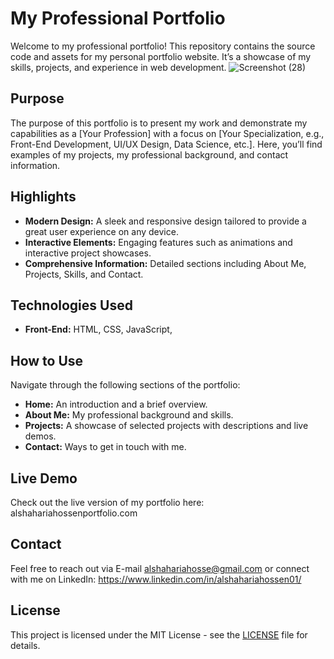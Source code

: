 
# My Professional Portfolio

Welcome to my professional portfolio! This repository contains the source code and assets for my personal portfolio website. It’s a showcase of my skills, projects, and experience in web development.
![Screenshot (28)](https://github.com/alshahariahossen01/Portfolio/assets/144457355/fdac5920-8309-4b25-b2b0-d109f9dc1479)


## Purpose

The purpose of this portfolio is to present my work and demonstrate my capabilities as a [Your Profession] with a focus on [Your Specialization, e.g., Front-End Development, UI/UX Design, Data Science, etc.]. Here, you’ll find examples of my projects, my professional background, and contact information.

## Highlights

- **Modern Design:** A sleek and responsive design tailored to provide a great user experience on any device.
- **Interactive Elements:** Engaging features such as animations and interactive project showcases.
- **Comprehensive Information:** Detailed sections including About Me, Projects, Skills, and Contact.

## Technologies Used

- **Front-End:** HTML, CSS, JavaScript, 


## How to Use

Navigate through the following sections of the portfolio:
- **Home:** An introduction and a brief overview.
- **About Me:** My professional background and skills.
- **Projects:** A showcase of selected projects with descriptions and live demos.
- **Contact:** Ways to get in touch with me.



## Live Demo

Check out the live version of my portfolio here: alshahariahossenportfolio.com

## Contact

Feel free to reach out via E-mail alshahariahosse@gmail.com or connect with me on LinkedIn: https://www.linkedin.com/in/alshahariahossen01/

## License

This project is licensed under the MIT License - see the [LICENSE](LICENSE) file for details.
